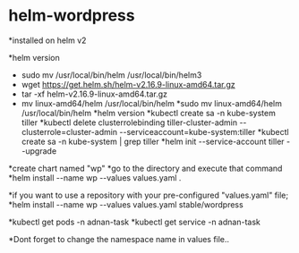 # helm-wordpress
*installed on helm v2

*helm version
  * sudo mv /usr/local/bin/helm  /usr/local/bin/helm3
  * wget https://get.helm.sh/helm-v2.16.9-linux-amd64.tar.gz
  * tar -xf helm-v2.16.9-linux-amd64.tar.gz
  * mv linux-amd64/helm /usr/local/bin/helm
  *sudo mv linux-amd64/helm /usr/local/bin/helm
  *helm version
  *kubectl create sa -n kube-system tiller
  *kubectl delete clusterrolebinding tiller-cluster-admin --clusterrole=cluster-admin --serviceaccount=kube-system:tiller
  *kubectl create sa -n kube-system  | grep tiller
  *helm init --service-account tiller --upgrade
  
  *create chart named "wp"
  *go to the directory and execute that command
  *helm install  --name wp --values values.yaml .
  
  *if you want to use a repository with your pre-configured "values.yaml" file; 
  *helm install  --name wp --values values.yaml stable/wordpress
  
  *kubectl get pods -n adnan-task
  *kubectl get service -n adnan-task
  
  *Dont forget to change the namespace name in values file..
